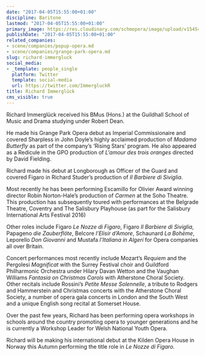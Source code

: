 ```yaml
---
date: "2017-04-05T15:55:00+01:00"
discipline: Baritone
lastmod: "2017-04-05T15:55:00+01:00"
primary_image: https://res.cloudinary.com/schmopera/image/upload/v1545409169/media/webhook-uploads/1491403993226/5825eb287c59a.jpg.jpg
publishDate: "2017-04-05T15:55:00+01:00"
related_companies:
- scene/companies/popup-opera.md
- scene/companies/grange-park-opera.md
slug: richard-immergluck
social_media:
- _template: people_single
  platform: Twitter
  template: social-media
  url: https://twitter.com/ImmergluckR
title: Richard Immerglück
cms_visible: true
---
```


Richard Immerglück received his BMus (Hons.) at the Guildhall School of Music and Drama studying under Robert Dean.

He made his Grange Park Opera debut as Imperial Commissionaire and covered Sharpless in John Doyle’s highly acclaimed production of *Madama Butterfly* as part of the company’s ‘Rising Stars’ program. He also appeared as a Redicule in the GPO production of *L'amour des trois oranges* directed by David Fielding.

Richard made his debut at Longborough as Officer of the Guard and covered Figaro in Richard Studer’s production of *Il Barbiere di Siviglia*.

Most recently he has been performing Escamillo for Olivier Award winning director Robin Norton-Hale’s production of *Carmen* at the Soho Theatre. This production has subsequently toured with performances at the Belgrade Theatre, Coventry and The Salisbury Playhouse (as part for the Salisbury International Arts Festival 2016)

Other roles include Figaro *Le Nozze di Figaro*, Figaro *Il Barbiere di Siviglia*, Papageno *die Zauberflöte*, Belcore *l’Elisir d’Amore*, Schaunard *La Bohème*, Leporello *Don Giovanni* and Mustafa *l’Italiana in Algeri* for Opera companies all over Britain.

Concert performances most recently include Mozart’s *Requiem* and the Pergolesi *Magnificat* with the Surrey Festival choir and Guildford Philharmonic Orchestra under Hilary Davan Wetton and the Vaughan Williams *Fantasia on Christmas Carols* with Atherstone Choral Society. Other recitals include Rossini’s *Petite Messe Solennelle*, a tribute to Rodgers and Hammerstein and Christmas concerts with the Atherstone Choral Society, a number of opera gala concerts in London and the South West and a unique English song recital at Somerset House.

Over the past few years, Richard has been performing opera workshops in schools around the country promoting opera to younger generations and he is currently a Workshop Leader for Welsh National Youth Opera.

Richard will be making his international debut at the Kilden Opera House in Norway this Autumn performing the title role in *Le Nozze di Figaro*.
